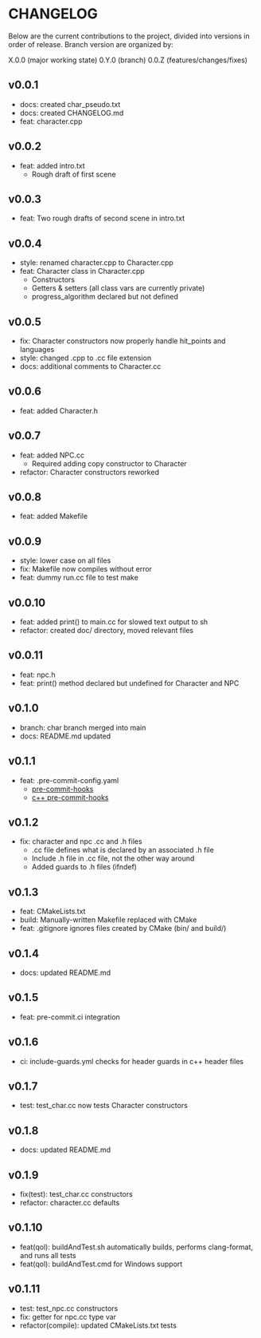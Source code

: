 # CHANGELOG

Below are the current contributions to the project, divided into versions in order of release. Branch version are organized by:

X.0.0 (major working state)
0.Y.0 (branch)
0.0.Z (features/changes/fixes)

## v0.0.1

- docs: created char_pseudo.txt
- docs: created CHANGELOG.md
- feat: character.cpp

## v0.0.2

- feat: added intro.txt
  - Rough draft of first scene

## v0.0.3

- feat: Two rough drafts of second scene in intro.txt

## v0.0.4

- style: renamed character.cpp to Character.cpp
- feat: Character class in Character.cpp
  - Constructors
  - Getters & setters (all class vars are currently private)
  - progress_algorithm declared but not defined

## v0.0.5

- fix: Character constructors now properly handle hit_points and languages
- style: changed .cpp to .cc file extension
- docs: additional comments to Character.cc

## v0.0.6

- feat: added Character.h

## v0.0.7

- feat: added NPC.cc
  - Required adding copy constructor to Character
- refactor: Character constructors reworked

## v0.0.8

- feat: added Makefile

## v0.0.9

- style: lower case on all files
- fix: Makefile now compiles without error
- feat: dummy run.cc file to test make

## v0.0.10

- feat: added print() to main.cc for slowed text output to sh
- refactor: created doc/ directory, moved relevant files

## v0.0.11

- feat: npc.h
- feat: print() method declared but undefined for Character and NPC

## v0.1.0

- branch: char branch merged into main
- docs: README.md updated

## v0.1.1

- feat: .pre-commit-config.yaml
  - [pre-commit-hooks](https://github.com/pre-commit/pre-commit-hooks)
  - [c++ pre-commit-hooks](https://github.com/pocc/pre-commit-hooks)

## v0.1.2

- fix: character and npc .cc and .h files
  - .cc file defines what is declared by an associated .h file
  - Include .h file in .cc file, not the other way around
  - Added guards to .h files (ifndef)

## v0.1.3

- feat: CMakeLists.txt
- build: Manually-written Makefile replaced with CMake
- feat: .gitignore ignores files created by CMake (bin/ and build/)

## v0.1.4

- docs: updated README.md

## v0.1.5

- feat: pre-commit.ci integration

## v0.1.6

- ci: include-guards.yml checks for header guards in c++ header files

## v0.1.7

- test: test_char.cc now tests Character constructors

## v0.1.8

- docs: updated README.md

## v0.1.9

- fix(test): test_char.cc constructors
- refactor: character.cc defaults

## v0.1.10

- feat(qol): buildAndTest.sh automatically builds, performs clang-format, and runs all tests
- feat(qol): buildAndTest.cmd for Windows support

## v0.1.11

- test: test_npc.cc constructors
- fix: getter for npc.cc type var
- refactor(compile): updated CMakeLists.txt tests
